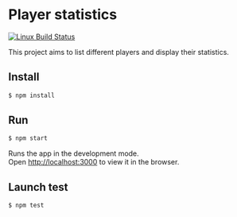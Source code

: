# Player statistics

[![Linux Build Status](https://travis-ci.com/thibaultboursier/player-statistics.svg?branch=master)](https://travis-ci.com/thibaultboursier/player-statistics)

This project aims to list different players and display their statistics.

## Install

```sh
$ npm install
```

## Run

```sh
$ npm start
```
 
Runs the app in the development mode.<br>
Open [http://localhost:3000](http://localhost:3000) to view it in the browser.


## Launch test

```sh
$ npm test
```
